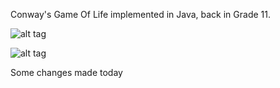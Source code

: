 Conway's Game Of Life implemented in Java, back in Grade 11.

![alt tag](https://upload.wikimedia.org/wikipedia/commons/0/07/Game_of_life_pulsar.gif)

![alt tag](https://upload.wikimedia.org/wikipedia/commons/thumb/e/e0/Game_of_life_glider_gun.svg/610px-Game_of_life_glider_gun.svg.png)

Some changes made today
